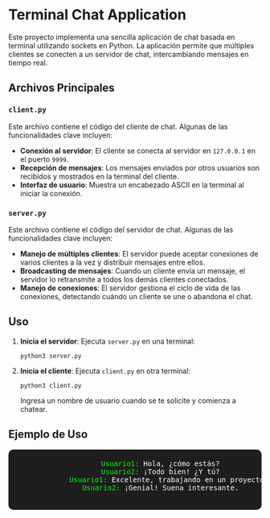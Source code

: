<!DOCTYPE html>
<html lang="es">
<head>
    <meta charset="UTF-8">
    <meta name="viewport" content="width=device-width, initial-scale=1.0">
</head>
<body>
    <h1>Terminal Chat Application</h1>
    <p>
        Este proyecto implementa una sencilla aplicación de chat basada en terminal utilizando sockets en Python. 
        La aplicación permite que múltiples clientes se conecten a un servidor de chat, intercambiando mensajes en tiempo real.
    </p>
    
  <h2>Archivos Principales</h2>
    
  <h3><code>client.py</code></h3>
    <p>Este archivo contiene el código del cliente de chat. Algunas de las funcionalidades clave incluyen:</p>
    <ul>
        <li><strong>Conexión al servidor</strong>: El cliente se conecta al servidor en <code>127.0.0.1</code> en el puerto <code>9999</code>.</li>
        <li><strong>Recepción de mensajes</strong>: Los mensajes enviados por otros usuarios son recibidos y mostrados en la terminal del cliente.</li>
        <li><strong>Interfaz de usuario</strong>: Muestra un encabezado ASCII en la terminal al iniciar la conexión.</li>
    </ul>
    
  <h3><code>server.py</code></h3>
    <p>Este archivo contiene el código del servidor de chat. Algunas de las funcionalidades clave incluyen:</p>
    <ul>
        <li><strong>Manejo de múltiples clientes</strong>: El servidor puede aceptar conexiones de varios clientes a la vez y distribuir mensajes entre ellos.</li>
        <li><strong>Broadcasting de mensajes</strong>: Cuando un cliente envía un mensaje, el servidor lo retransmite a todos los demás clientes conectados.</li>
        <li><strong>Manejo de conexiones</strong>: El servidor gestiona el ciclo de vida de las conexiones, detectando cuándo un cliente se une o abandona el chat.</li>
    </ul>
    
  <h2>Uso</h2>
    <ol>
        <li><strong>Inicia el servidor</strong>: Ejecuta <code>server.py</code> en una terminal:
            <pre><code>python3 server.py</code></pre>
        </li>
        <li><strong>Inicia el cliente</strong>: Ejecuta <code>client.py</code> en otra terminal:
            <pre><code>python3 client.py</code></pre>
            Ingresa un nombre de usuario cuando se te solicite y comienza a chatear.
        </li>
    </ol>
    
  <h2>Ejemplo de Uso</h2>
    <div align="center">
        <pre style="background-color:#1e1e1e;color:#ffffff;padding:20px;border-radius:10px;font-family:monospace;">
            <span style="color:#00ff00;">Usuario1:</span> Hola, ¿cómo estás?
            <span style="color:#00ff00;">Usuario2:</span> ¡Todo bien! ¿Y tú?
            <span style="color:#00ff00;">Usuario1:</span> Excelente, trabajando en un proyecto de chat en la terminal.
            <span style="color:#00ff00;">Usuario2:</span> ¡Genial! Suena interesante.
        </pre>
    </div>
</body>
</html>
